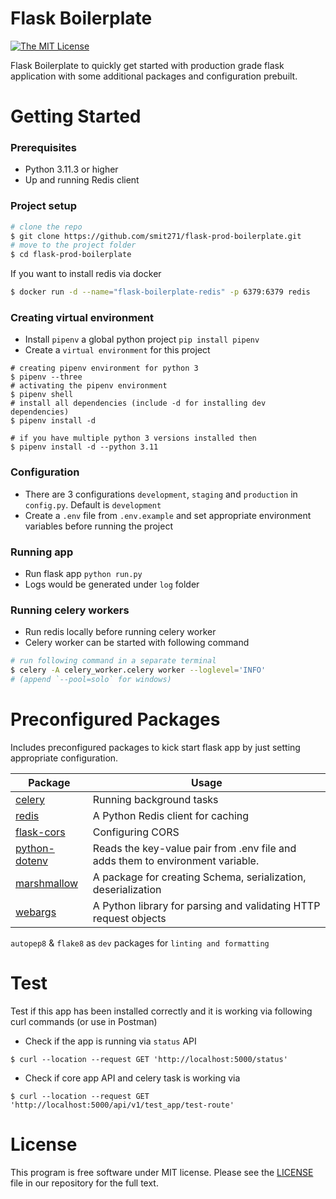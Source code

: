 # Flask Boilerplate

[![The MIT License](https://img.shields.io/badge/license-MIT-orange.svg?style=flat-square)](LICENSE)

  Flask Boilerplate to quickly get started with production grade flask application with some additional packages and configuration prebuilt.


# Getting Started

### Prerequisites

- Python 3.11.3 or higher
- Up and running Redis client

### Project setup
```sh
# clone the repo
$ git clone https://github.com/smit271/flask-prod-boilerplate.git
# move to the project folder
$ cd flask-prod-boilerplate
```
If you want to install redis via docker
```sh
$ docker run -d --name="flask-boilerplate-redis" -p 6379:6379 redis
```

### Creating virtual environment

- Install `pipenv` a global python project `pip install pipenv`
- Create a `virtual environment` for this project
```shell
# creating pipenv environment for python 3
$ pipenv --three
# activating the pipenv environment
$ pipenv shell
# install all dependencies (include -d for installing dev dependencies)
$ pipenv install -d

# if you have multiple python 3 versions installed then
$ pipenv install -d --python 3.11
```
### Configuration

- There are 3 configurations `development`, `staging` and `production` in `config.py`. Default is `development`
- Create a `.env` file from `.env.example` and set appropriate environment variables before running the project

### Running app

- Run flask app `python run.py`
- Logs would be generated under `log` folder

### Running celery workers

- Run redis locally before running celery worker
- Celery worker can be started with following command
```sh
# run following command in a separate terminal
$ celery -A celery_worker.celery worker --loglevel='INFO'  
# (append `--pool=solo` for windows)
```


# Preconfigured Packages
Includes preconfigured packages to kick start flask app by just setting appropriate configuration.

| Package 	| Usage 	|
|-----	|-----	|
| [celery](https://docs.celeryproject.org/en/stable/getting-started/introduction.html) 	| Running background tasks 	|
| [redis](https://redislabs.com/lp/python-redis/) 	| A Python Redis client for caching 	|
| [flask-cors](https://flask-cors.readthedocs.io/) 	| Configuring CORS 	|
| [python-dotenv](https://pypi.org/project/python-dotenv/) 	| Reads the key-value pair from .env file and adds them to environment variable. 	|
| [marshmallow](https://marshmallow.readthedocs.io/en/stable/) 	| A package for creating Schema, serialization, deserialization 	|
| [webargs](https://webargs.readthedocs.io/) 	| A Python library for parsing and validating HTTP request objects 	|

`autopep8` & `flake8` as `dev` packages for `linting and formatting`

# Test
  Test if this app has been installed correctly and it is working via following curl commands (or use in Postman)
- Check if the app is running via `status` API
```shell
$ curl --location --request GET 'http://localhost:5000/status'
```
- Check if core app API and celery task is working via
```shell
$ curl --location --request GET 'http://localhost:5000/api/v1/test_app/test-route'
```

# License
 This program is free software under MIT license. Please see the [LICENSE](LICENSE) file in our repository for the full text.